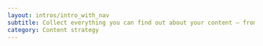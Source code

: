 ```yaml
---
layout: intros/intro_with_nav
subtitle: Collect everything you can find out about your content – from web pages and assets through to content types, content owners or subject matter experts, users and metadata.
category: Content strategy
---
```


